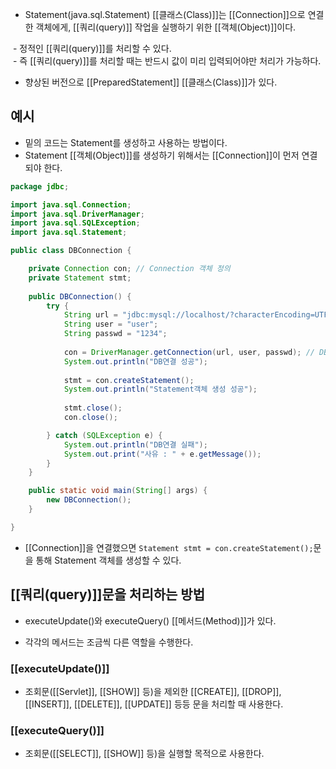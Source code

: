 - Statement(java.sql.Statement) [[클래스(Class)]]는 [[Connection]]으로 연결한 객체에게, [[쿼리(query)]] 작업을 실행하기 위한 [[객체(Object)]]이다.
  
 - 정적인 [[쿼리(query)]]를 처리할 수 있다.  
 - 즉 [[쿼리(query)]]를 처리할 때는 반드시 값이 미리 입력되어야만 처리가 가능하다.

- 향상된 버전으로 [[PreparedStatement]] [[클래스(Class)]]가 있다.

## 예시

- 밑의 코드는 Statement를 생성하고 사용하는 방법이다.
- Statement [[객체(Object)]]를 생성하기 위해서는 [[Connection]]이 먼저 연결되야 한다.

```java
package jdbc;

import java.sql.Connection;
import java.sql.DriverManager;
import java.sql.SQLException;
import java.sql.Statement;

public class DBConnection {

	private Connection con; // Connection 객체 정의
	private Statement stmt;
	
	public DBConnection() {
		try {
			String url = "jdbc:mysql://localhost/?characterEncoding=UTF-8&serverTimezone=UTC";
			String user = "user";
			String passwd = "1234";
			
			con = DriverManager.getConnection(url, user, passwd); // DB 정보 입력
			System.out.println("DB연결 성공");
			
			stmt = con.createStatement();
			System.out.println("Statement객체 생성 성공");
			
			stmt.close();
			con.close();

		} catch (SQLException e) {
			System.out.println("DB연결 실패");
			System.out.print("사유 : " + e.getMessage());
		}
	}

	public static void main(String[] args) {
		new DBConnection();
	}

}
```

  
- [[Connection]]을 연결했으면 `Statement stmt = con.createStatement();`문을 통해 Statement 객체를 생성할 수 있다. 
  
## [[쿼리(query)]]문을 처리하는 방법

- executeUpdate()와 executeQuery() [[메서드(Method)]]가 있다.

- 각각의 메서드는 조금씩 다른 역할을 수행한다.

### [[executeUpdate()]]

- 조회문([[Servlet]], [[SHOW]] 등)을 제외한 [[CREATE]], [[DROP]], [[INSERT]], [[DELETE]], [[UPDATE]] 등등 문을 처리할 때 사용한다.

### [[executeQuery()]]

- 조회문([[SELECT]], [[SHOW]] 등)을 실행할 목적으로 사용한다.
